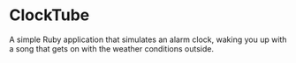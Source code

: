 # ClockTube
A simple Ruby application that simulates an alarm clock, waking you up with a song that gets on with the weather conditions outside.

